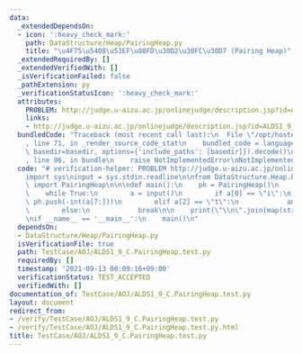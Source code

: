 ```yaml
---
data:
  _extendedDependsOn:
  - icon: ':heavy_check_mark:'
    path: DataStructure/Heap/PairingHeap.py
    title: "\u4F75\u5408\u53EF\u80FD\u30D2\u30FC\u30D7 (Pairing Heap)"
  _extendedRequiredBy: []
  _extendedVerifiedWith: []
  _isVerificationFailed: false
  _pathExtension: py
  _verificationStatusIcon: ':heavy_check_mark:'
  attributes:
    PROBLEM: http://judge.u-aizu.ac.jp/onlinejudge/description.jsp?id=ALDS1_9_C
    links:
    - http://judge.u-aizu.ac.jp/onlinejudge/description.jsp?id=ALDS1_9_C
  bundledCode: "Traceback (most recent call last):\n  File \"/opt/hostedtoolcache/Python/3.10.6/x64/lib/python3.10/site-packages/onlinejudge_verify/documentation/build.py\"\
    , line 71, in _render_source_code_stat\n    bundled_code = language.bundle(stat.path,\
    \ basedir=basedir, options={'include_paths': [basedir]}).decode()\n  File \"/opt/hostedtoolcache/Python/3.10.6/x64/lib/python3.10/site-packages/onlinejudge_verify/languages/python.py\"\
    , line 96, in bundle\n    raise NotImplementedError\nNotImplementedError\n"
  code: "# verification-helper: PROBLEM http://judge.u-aizu.ac.jp/onlinejudge/description.jsp?id=ALDS1_9_C\n\
    import sys\ninput = sys.stdin.readline\n\nfrom DataStructure.Heap.PairingHeap\
    \ import PairingHeap\n\n\ndef main():\n    ph = PairingHeap()\n    ans = []\n\
    \    while True:\n        a = input()\n        if a[0] == \"i\":\n           \
    \ ph.push(-int(a[7:]))\n        elif a[2] == \"t\":\n            ans.append(-ph.pop())\n\
    \        else:\n            break\n\n    print(\"\\n\".join(map(str, ans)))\n\n\
    \nif __name__ == '__main__':\n    main()\n"
  dependsOn:
  - DataStructure/Heap/PairingHeap.py
  isVerificationFile: true
  path: TestCase/AOJ/ALDS1_9_C.PairingHeap.test.py
  requiredBy: []
  timestamp: '2021-09-13 00:09:16+09:00'
  verificationStatus: TEST_ACCEPTED
  verifiedWith: []
documentation_of: TestCase/AOJ/ALDS1_9_C.PairingHeap.test.py
layout: document
redirect_from:
- /verify/TestCase/AOJ/ALDS1_9_C.PairingHeap.test.py
- /verify/TestCase/AOJ/ALDS1_9_C.PairingHeap.test.py.html
title: TestCase/AOJ/ALDS1_9_C.PairingHeap.test.py
---
```

